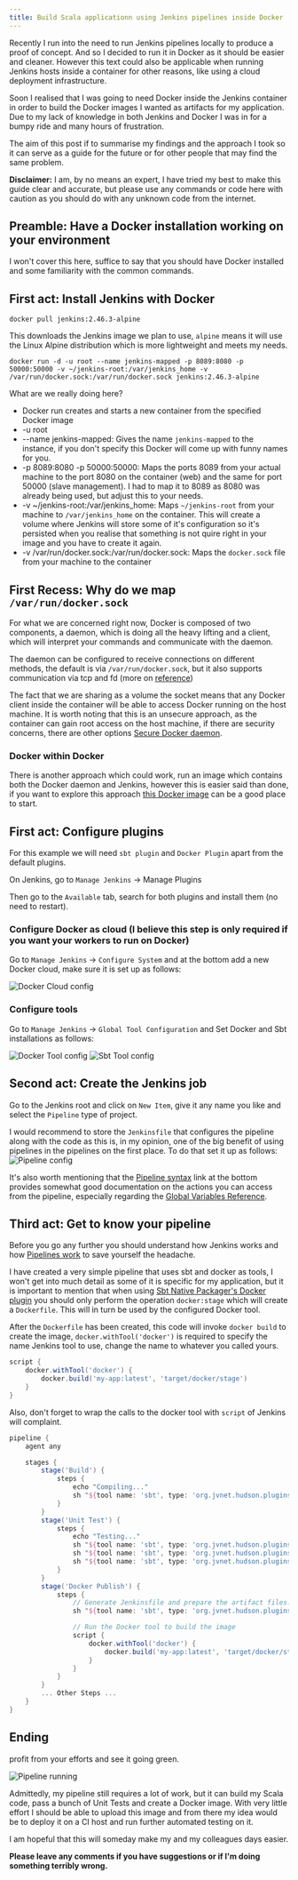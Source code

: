 ```yaml
---
title: Build Scala applicationn using Jenkins pipelines inside Docker
---
```


Recently I run into the need to run Jenkins pipelines locally to produce a proof of concept. And so I
decided to run it in Docker as it should be easier and cleaner. However this text could also be applicable
when running Jenkins hosts inside a container for other reasons, like using a cloud deployment infrastructure.

Soon I realised that I was going to need Docker inside the Jenkins container in order to build the
Docker images I wanted as artifacts for my application. Due to my lack of knowledge in both Jenkins
and Docker I was in for a bumpy ride and many hours of frustration.

The aim of this post if to summarise my findings and the approach I took so it can serve as a guide
for the future or for other people that may find the same problem.

**Disclaimer:** I am, by no means an expert, I have tried my best to make this guide clear and accurate, but
please use any commands or code here with caution as you should do with any unknown code from the internet.

## Preamble: Have a Docker installation working on your environment

I won't cover this here, suffice to say that you should have Docker installed and some familiarity
with the common commands.

## First act: Install Jenkins with Docker

`docker pull jenkins:2.46.3-alpine`

This downloads the Jenkins image we plan to use, `alpine` means it will use the Linux Alpine distribution
which is more lightweight and meets my needs.

`docker run -d -u root --name jenkins-mapped -p 8089:8080 -p 50000:50000 -v ~/jenkins-root:/var/jenkins_home -v /var/run/docker.sock:/var/run/docker.sock jenkins:2.46.3-alpine`

What are we really doing here?

- Docker run creates and starts a new container from the specified Docker image
- -u root
- --name jenkins-mapped: Gives the name `jenkins-mapped` to the instance, if you don't specify this Docker
will come up with funny names for you.
- -p 8089:8080 -p 50000:50000: Maps the ports 8089 from your actual machine to the port 8080 on the container (web) and the same for port 50000 (slave management). I had to map it to 8089 as 8080 was already being used, but adjust this to your needs.
- -v ~/jenkins-root:/var/jenkins_home: Maps `~/jenkins-root` from your machine to `/var/jenkins_home` on the container. This will create a volume where Jenkins will store some of it's configuration so it's persisted when you realise that something is not quire right in your image and you have to create it again.
- -v /var/run/docker.sock:/var/run/docker.sock: Maps the `docker.sock` file from your machine to the container



## First Recess: Why do we map `/var/run/docker.sock`

For what we are concerned right now, Docker is composed of two components, a daemon, which is doing all the
heavy lifting and a client, which will interpret your commands and communicate with the daemon.

The daemon can be configured to receive connections on different methods, the default is via `/var/run/docker.sock`,
but it also supports communication via tcp and fd (more on
[reference](https://docs.docker.com/engine/reference/commandline/dockerd/#extended-description))

The fact that we are sharing as a volume the socket means that any Docker client inside the container
will be able to access Docker running on the host machine. It is worth noting that this is an unsecure approach,
as the container can gain root access on the host machine, if there are security concerns, there are other options
[Secure Docker daemon](https://docs.docker.com/engine/security/https/).

### Docker within Docker

There is another approach which could work, run an image which contains both the Docker daemon and Jenkins,
however this is easier said than done, if you want to explore this approach
[this Docker image](https://hub.docker.com/_/docker/) can be a good place to start.

## First act: Configure plugins

For this example we will need `sbt plugin` and `Docker Plugin` apart from the default plugins.

On Jenkins, go to `Manage Jenkins` -> Manage Plugins

Then go to the `Available` tab, search for both plugins and install them (no need to restart).

### Configure Docker as cloud (I believe this step is only required if you want your workers to run on Docker)

Go to `Manage Jenkins` -> `Configure System` and at the bottom add a new Docker cloud,
make sure it is set up as follows:

<img src="/images/posts/docker/docker-cloud.png" alt="Docker Cloud config" class="img-80" />

### Configure tools

Go to `Manage Jenkins` -> `Global Tool Configuration` and Set Docker and Sbt installations as follows:

<img src="/images/posts/docker/docker-tool.png" alt="Docker Tool config" class="img-80" />
<img src="/images/posts/docker/sbt-tool.png" alt="Sbt Tool config" class="img-80" />


## Second act: Create the Jenkins job

Go to the Jenkins root and click on `New Item`, give it any name you like and select the `Pipeline` type of project.

I would recommend to store the `Jenkinsfile` that configures the pipeline along with the code as this is, in my opinion,
one of the big benefit of using pipelines in the pipelines on the first place. To do that set it up as follows:
<img src="/images/posts/docker/pipeline-config.png" alt="Pipeline config" class="img-80" />

It's also worth mentioning that the [Pipeline syntax](http://localhost:8089/job/pipe/pipeline-syntax/) link at the bottom provides somewhat good documentation on
the actions you can access from the pipeline, especially regarding the [Global Variables Reference](http://localhost:8089/job/pipe/pipeline-syntax/globals).

## Third act: Get to know your pipeline

Before you go any further you should understand how Jenkins works and how
[Pipelines work](https://jenkins.io/doc/pipeline/tour/hello-world/) to save yourself the headache.

I have created a very simple pipeline that uses sbt and docker as tools, I won't get into much
detail as some of it is specific for my application, but it is important to mention that when using
[Sbt Native Packager's Docker plugin](http://www.scala-sbt.org/sbt-native-packager/formats/docker.html)
you should only perform the operation `docker:stage` which will create a `Dockerfile`. This will in turn
be used by the configured Docker tool.

After the `Dockerfile` has been created, this code will invoke `docker build` to create the image,
`docker.withTool('docker')` is required to specify the name Jenkins tool to use, change the name to whatever
you called yours.

``` groovy
script {
    docker.withTool('docker') {
        docker.build('my-app:latest', 'target/docker/stage')
    }
}
```

Also, don't forget to wrap the calls to the docker tool with `script` of Jenkins will complaint.


``` groovy
pipeline {
    agent any

    stages {
        stage('Build') {
            steps {
                echo "Compiling..."
                sh "${tool name: 'sbt', type: 'org.jvnet.hudson.plugins.SbtPluginBuilder$SbtInstallation'}/bin/sbt compile"
            }
        }
        stage('Unit Test') {
            steps {
                echo "Testing..."
                sh "${tool name: 'sbt', type: 'org.jvnet.hudson.plugins.SbtPluginBuilder$SbtInstallation'}/bin/sbt coverage 'test-only * -- -F 4'"
                sh "${tool name: 'sbt', type: 'org.jvnet.hudson.plugins.SbtPluginBuilder$SbtInstallation'}/bin/sbt coverageReport"
                sh "${tool name: 'sbt', type: 'org.jvnet.hudson.plugins.SbtPluginBuilder$SbtInstallation'}/bin/sbt scalastyle || true"
            }
        }
        stage('Docker Publish') {
            steps {
                // Generate Jenkinsfile and prepare the artifact files.
                sh "${tool name: 'sbt', type: 'org.jvnet.hudson.plugins.SbtPluginBuilder$SbtInstallation'}/bin/sbt docker:stage"

                // Run the Docker tool to build the image
                script {
                    docker.withTool('docker') {
                        docker.build('my-app:latest', 'target/docker/stage')
                    }
                }
            }
        }
        ... Other Steps ...
    }
}

```

## Ending

profit from your efforts and see it going green.

<img src="/images/posts/docker/pipeline-run.png" alt="Pipeline running" class="img-80" />

Admittedly, my pipeline still requires a lot of work, but it can build my Scala code,
pass a bunch of Unit Tests and create a Docker image. With very little effort I should
be able to upload this image and from there my idea would be to deploy it on a CI host
and run further automated testing on it.

I am hopeful that this will someday make my and my colleagues days easier.

**Please leave any comments if you have suggestions or if I'm doing something terribly wrong.**